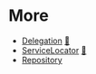 # More

* [Delegation](Delegation) [:notebook:](http://en.wikipedia.org/wiki/Delegation_pattern)
* [ServiceLocator](ServiceLocator) [:notebook:](http://en.wikipedia.org/wiki/Service_locator_pattern)
* [Repository](Repository)

